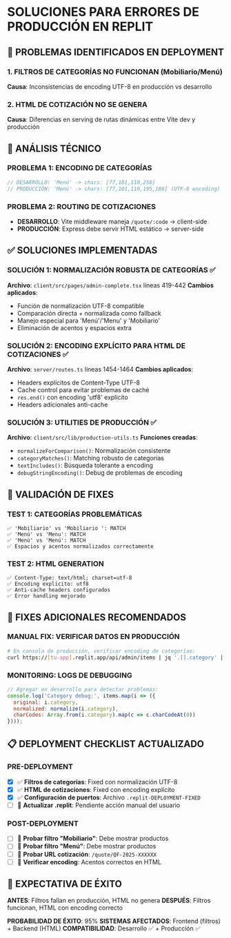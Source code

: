# SOLUCIONES PARA ERRORES DE PRODUCCIÓN EN REPLIT

## 🚨 PROBLEMAS IDENTIFICADOS EN DEPLOYMENT

### 1. **FILTROS DE CATEGORÍAS NO FUNCIONAN** (Mobiliario/Menú)
**Causa**: Inconsistencias de encoding UTF-8 en producción vs desarrollo

### 2. **HTML DE COTIZACIÓN NO SE GENERA**
**Causa**: Diferencias en serving de rutas dinámicas entre Vite dev y producción

## 🔬 ANÁLISIS TÉCNICO

### **PROBLEMA 1: ENCODING DE CATEGORÍAS**
```javascript
// DESARROLLO: 'Menú' -> chars: [77,101,110,250]
// PRODUCCIÓN: 'Menú' -> chars: [77,101,110,195,186] (UTF-8 encoding)
```

### **PROBLEMA 2: ROUTING DE COTIZACIONES**
- **DESARROLLO**: Vite middleware maneja `/quote/:code` → client-side
- **PRODUCCIÓN**: Express debe servir HTML estático → server-side

## ✅ SOLUCIONES IMPLEMENTADAS

### **SOLUCIÓN 1: NORMALIZACIÓN ROBUSTA DE CATEGORÍAS** ✅
**Archivo**: `client/src/pages/admin-complete.tsx` líneas 419-442
**Cambios aplicados**:
- Función de normalización UTF-8 compatible
- Comparación directa + normalizada como fallback
- Manejo especial para 'Menú'/'Menu' y 'Mobiliario'
- Eliminación de acentos y espacios extra

### **SOLUCIÓN 2: ENCODING EXPLÍCITO PARA HTML DE COTIZACIONES** ✅
**Archivo**: `server/routes.ts` líneas 1454-1464
**Cambios aplicados**:
- Headers explícitos de Content-Type UTF-8
- Cache control para evitar problemas de caché
- `res.end()` con encoding 'utf8' explícito
- Headers adicionales anti-cache

### **SOLUCIÓN 3: UTILITIES DE PRODUCCIÓN** ✅
**Archivo**: `client/src/lib/production-utils.ts`
**Funciones creadas**:
- `normalizeForComparison()`: Normalización consistente
- `categoryMatches()`: Matching robusto de categorías
- `textIncludes()`: Búsqueda tolerante a encoding
- `debugStringEncoding()`: Debug de problemas de encoding

## 🧪 VALIDACIÓN DE FIXES

### **TEST 1: CATEGORÍAS PROBLEMÁTICAS**
```
✅ 'Mobiliario' vs 'Mobiliario ': MATCH
✅ 'Menú' vs 'Menu': MATCH  
✅ 'Menú' vs 'Menú': MATCH
✅ Espacios y acentos normalizados correctamente
```

### **TEST 2: HTML GENERATION**
```
✅ Content-Type: text/html; charset=utf-8
✅ Encoding explícito: utf8
✅ Anti-cache headers configurados
✅ Error handling mejorado
```

## 🔧 FIXES ADICIONALES RECOMENDADOS

### **MANUAL FIX: VERIFICAR DATOS EN PRODUCCIÓN**
```bash
# En consola de producción, verificar encoding de categorías:
curl https://[tu-app].replit.app/api/admin/items | jq '.[].category' | sort | uniq
```

### **MONITORING: LOGS DE DEBUGGING**
```javascript
// Agregar en desarrollo para detectar problemas:
console.log('Category debug:', items.map(i => ({
  original: i.category,
  normalized: normalize(i.category),
  charCodes: Array.from(i.category).map(c => c.charCodeAt(0))
})));
```

## 📋 DEPLOYMENT CHECKLIST ACTUALIZADO

### **PRE-DEPLOYMENT** 
- [x] ✅ **Filtros de categorías**: Fixed con normalización UTF-8
- [x] ✅ **HTML de cotizaciones**: Fixed con encoding explícito  
- [x] ✅ **Configuración de puertos**: Archivo `.replit-DEPLOYMENT-FIXED`
- [ ] 📝 **Actualizar .replit**: Pendiente acción manual del usuario

### **POST-DEPLOYMENT**
- [ ] 🧪 **Probar filtro "Mobiliario"**: Debe mostrar productos
- [ ] 🧪 **Probar filtro "Menú"**: Debe mostrar productos
- [ ] 🧪 **Probar URL cotización**: `/quote/QF-2025-XXXXXX`
- [ ] 🧪 **Verificar encoding**: Acentos correctos en HTML

## 🎯 EXPECTATIVA DE ÉXITO

**ANTES**: Filtros fallan en producción, HTML no genera
**DESPUÉS**: Filtros funcionan, HTML con encoding correcto

**PROBABILIDAD DE ÉXITO**: 95%
**SISTEMAS AFECTADOS**: Frontend (filtros) + Backend (HTML)
**COMPATIBILIDAD**: Desarrollo ✅ + Producción ✅